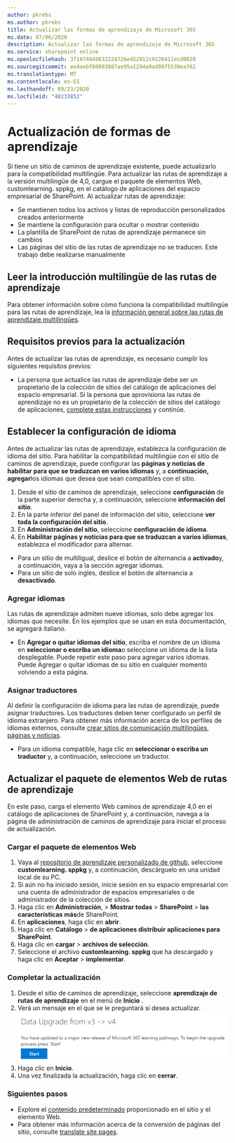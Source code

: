 ```yaml
---
author: pkrebs
ms.author: pkrebs
title: Actualizar las formas de aprendizaje de Microsoft 365
ms.date: 07/06/2020
description: Actualizar las formas de aprendizaje de Microsoft 365
ms.service: sharepoint online
ms.openlocfilehash: 3f1874849832224726e452912c9228411ecd0820
ms.sourcegitcommit: ee4aebf60893887ae95a1294a9ad8975539ea762
ms.translationtype: MT
ms.contentlocale: es-ES
ms.lasthandoff: 09/23/2020
ms.locfileid: "48233852"
---
```

# <a name="update-learning-pathways"></a>Actualización de formas de aprendizaje
Si tiene un sitio de caminos de aprendizaje existente, puede actualizarlo para la compatibilidad multilingüe. Para actualizar las rutas de aprendizaje a la versión multilingüe de 4,0, cargue el paquete de elementos Web, customlearning. sppkg, en el catálogo de aplicaciones del espacio empresarial de SharePoint. Al actualizar rutas de aprendizaje:  

- Se mantienen todos los activos y listas de reproducción personalizados creados anteriormente
- Se mantiene la configuración para ocultar o mostrar contenido
- La plantilla de SharePoint de rutas de aprendizaje permanece sin cambios
- Las páginas del sitio de las rutas de aprendizaje no se traducen. Este trabajo debe realizarse manualmente

## <a name="read-the-learning-pathways-multilingual-overview"></a>Leer la introducción multilingüe de las rutas de aprendizaje
Para obtener información sobre cómo funciona la compatibilidad multilingüe para las rutas de aprendizaje, lea la [información general sobre las rutas de aprendizaje multilingües](custom_overview.md). 

## <a name="prerequisites-to-update"></a>Requisitos previos para la actualización
Antes de actualizar las rutas de aprendizaje, es necesario cumplir los siguientes requisitos previos:
- La persona que actualice las rutas de aprendizaje debe ser un propietario de la colección de sitios del catálogo de aplicaciones del espacio empresarial. Si la persona que aprovisiona las rutas de aprendizaje no es un propietario de la colección de sitios del catálogo de aplicaciones, [complete estas instrucciones](addappadmin.md) y continúe. 

## <a name="set-language-settings"></a>Establecer la configuración de idioma 
Antes de actualizar las rutas de aprendizaje, establezca la configuración de idioma del sitio. Para habilitar la compatibilidad multilingüe con el sitio de caminos de aprendizaje, puede configurar las **páginas y noticias de habilitar para que se traduzcan en varios idiomas** y, a **continuación, agregar**los idiomas que desea que sean compatibles con el sitio.
1.  Desde el sitio de caminos de aprendizaje, seleccione **configuración** de la parte superior derecha y, a continuación, seleccione **información del sitio**.
2.  En la parte inferior del panel de información del sitio, seleccione **ver toda la configuración del sitio**.
3.  En **Administración del sitio**, seleccione **configuración de idioma**.
4.  En **Habilitar páginas y noticias para que se traduzcan a varios idiomas**, establezca el modificador para alternar. 
- Para un sitio de multiligual, deslice el botón de alternancia a **activado**y, a continuación, vaya a la sección agregar idiomas. 
- Para un sitio de solo inglés, deslice el botón de alternancia a **desactivado**.

### <a name="add-languages"></a>Agregar idiomas
Las rutas de aprendizaje admiten nueve idiomas, solo debe agregar los idiomas que necesite. En los ejemplos que se usan en esta documentación, se agregará italiano. 
- En **Agregar o quitar idiomas del sitio**, escriba el nombre de un idioma en **seleccionar o escriba un idioma**o seleccione un idioma de la lista desplegable. Puede repetir este paso para agregar varios idiomas. Puede Agregar o quitar idiomas de su sitio en cualquier momento volviendo a esta página.
 
### <a name="assign-translators"></a>Asignar traductores
Al definir la configuración de idioma para las rutas de aprendizaje, puede asignar traductores. Los traductores deben tener configurado un perfil de idioma extranjero. Para obtener más información acerca de los perfiles de idiomas externos, consulte [crear sitios de comunicación multilingües, páginas y noticias](https://support.office.com/article/2bb7d610-5453-41c6-a0e8-6f40b3ed750c).  
- Para un idioma compatible, haga clic en **seleccionar o escriba un traductor** y, a continuación, seleccione un traductor. 

## <a name="update-the-learning-pathways-web-part-package"></a>Actualizar el paquete de elementos Web de rutas de aprendizaje
En este paso, carga el elemento Web caminos de aprendizaje 4,0 en el catálogo de aplicaciones de SharePoint y, a continuación, navega a la página de administración de caminos de aprendizaje para iniciar el proceso de actualización.

### <a name="upload-the-web-part-package"></a>Cargar el paquete de elementos Web
1.  Vaya al [repositorio de aprendizaje personalizado de github](https://github.com/pnp/custom-learning-office-365/tree/master/webpart), seleccione **customlearning. sppkg** y, a continuación, descárguelo en una unidad local de su PC.
2.  Si aún no ha iniciado sesión, inicie sesión en su espacio empresarial con una cuenta de administrador de espacios empresariales o de administrador de la colección de sitios. 
3.  Haga clic en **Administración**,  >  **Mostrar todas**  >  **SharePoint**  >  **las características más**de SharePoint. 
4.  En **aplicaciones**, haga clic en **abrir**. 
5.  Haga clic en **Catálogo**  >  **de aplicaciones distribuir aplicaciones para SharePoint**. 
6.  Haga clic en **cargar**  >  **archivos de selección**. 
7.  Seleccione el archivo **customlearning. sppkg** que ha descargado y haga clic en **Aceptar**  >  **implementar**. 

### <a name="complete-the-update"></a>Completar la actualización
1.  Desde el sitio de caminos de aprendizaje, seleccione **aprendizaje de rutas de aprendizaje** en el menú de **Inicio** . 
2.  Verá un mensaje en el que se le preguntará si desea actualizar. 
![custom_update_adminprompt_ml.png](media/custom_update_adminprompt_ml.png)
3.  Haga clic en **Inicio**. 
4. Una vez finalizada la actualización, haga clic en **cerrar**. 

### <a name="next-steps"></a>Siguientes pasos
- Explore el [contenido predeterminado](custom_exploresite.md) proporcionado en el sitio y el elemento Web.
- Para obtener más información acerca de la conversión de páginas del sitio, consulte [translate site pages](custom_translate_page_ml.md). 

